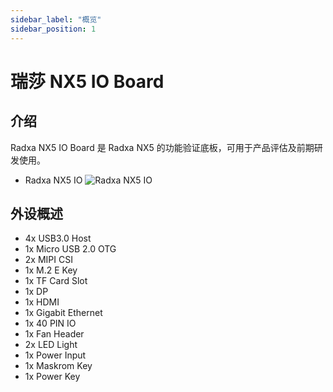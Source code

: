 ```yaml
---
sidebar_label: "概览"
sidebar_position: 1
---
```


# 瑞莎 NX5 IO Board

## 介绍

Radxa NX5 IO Board 是 Radxa NX5 的功能验证底板，可用于产品评估及前期研发使用。

- Radxa NX5 IO
  ![Radxa NX5 IO](/img/nx5/nx5-io/nx5-io-overview.webp)

## 外设概述

- 4x USB3.0 Host
- 1x Micro USB 2.0 OTG
- 2x MIPI CSI
- 1x M.2 E Key
- 1x TF Card Slot
- 1x DP
- 1x HDMI
- 1x Gigabit Ethernet
- 1x 40 PIN IO
- 1x Fan Header
- 2x LED Light
- 1x Power Input
- 1x Maskrom Key
- 1x Power Key